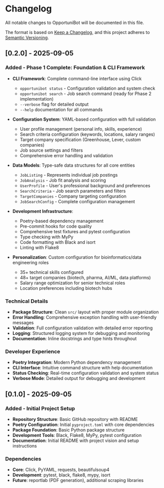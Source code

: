 # Changelog

All notable changes to OpportuniBot will be documented in this file.

The format is based on [Keep a Changelog](https://keepachangelog.com/en/1.0.0/),
and this project adheres to [Semantic Versioning](https://semver.org/spec/v2.0.0.html).

## [0.2.0] - 2025-09-05

### Added - Phase 1 Complete: Foundation & CLI Framework
- **CLI Framework**: Complete command-line interface using Click
  - `opportunibot status` - Configuration validation and system check
  - `opportunibot search` - Job search command (ready for Phase 2 implementation)
  - `--verbose` flag for detailed output
  - `--help` documentation for all commands

- **Configuration System**: YAML-based configuration with full validation
  - User profile management (personal info, skills, experience)
  - Search criteria configuration (keywords, locations, salary ranges)
  - Target company specification (Greenhouse, Lever, custom companies)
  - Job source settings and filters
  - Comprehensive error handling and validation

- **Data Models**: Type-safe data structures for all core entities
  - `JobListing` - Represents individual job postings
  - `JobAnalysis` - Job fit analysis and scoring
  - `UserProfile` - User's professional background and preferences
  - `SearchCriteria` - Job search parameters and filters
  - `TargetCompanies` - Company targeting configuration
  - `JobSearchConfig` - Complete configuration management

- **Development Infrastructure**:
  - Poetry-based dependency management
  - Pre-commit hooks for code quality
  - Comprehensive test fixtures and pytest configuration
  - Type checking with MyPy
  - Code formatting with Black and isort
  - Linting with Flake8

- **Personalization**: Custom configuration for bioinformatics/data engineering roles
  - 35+ technical skills configured
  - 48+ target companies (biotech, pharma, AI/ML, data platforms)
  - Salary range optimization for senior technical roles
  - Location preferences including biotech hubs

### Technical Details
- **Package Structure**: Clean `src/` layout with proper module organization
- **Error Handling**: Comprehensive exception handling with user-friendly messages
- **Validation**: Full configuration validation with detailed error reporting
- **Logging**: Structured logging system for debugging and monitoring
- **Documentation**: Inline docstrings and type hints throughout

### Developer Experience
- **Poetry Integration**: Modern Python dependency management
- **CLI Interface**: Intuitive command structure with help documentation
- **Status Checking**: Real-time configuration validation and system status
- **Verbose Mode**: Detailed output for debugging and development

## [0.1.0] - 2025-09-05

### Added - Initial Project Setup
- **Repository Structure**: Basic GitHub repository with README
- **Poetry Configuration**: Initial `pyproject.toml` with core dependencies
- **Package Foundation**: Basic Python package structure
- **Development Tools**: Black, Flake8, MyPy, pytest configuration
- **Documentation**: Initial README with project vision and setup instructions

### Dependencies
- **Core**: Click, PyYAML, requests, beautifulsoup4
- **Development**: pytest, black, flake8, mypy, isort
- **Future**: reportlab (PDF generation), additional scraping libraries
